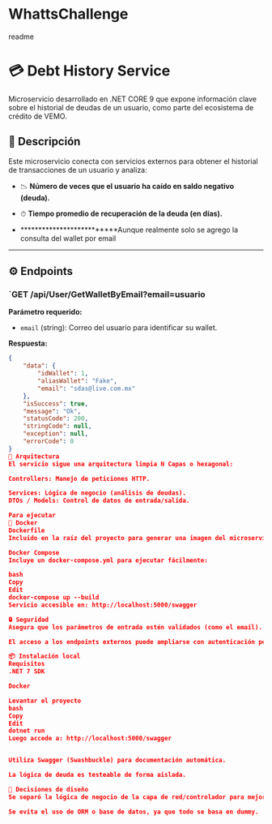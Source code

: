 # WhattsChallenge

readme

# 💳 Debt History Service

Microservicio desarrollado en .NET CORE 9 que expone información clave sobre el historial de deudas de un usuario, como parte del ecosistema de crédito de VEMO.

## 🚀 Descripción

Este microservicio conecta con servicios externos para obtener el historial de transacciones de un usuario y analiza:

- 📉 **Número de veces que el usuario ha caído en saldo negativo (deuda).**
- ⏱ **Tiempo promedio de recuperación de la deuda (en días).**

- **************************Aunque realmente solo se agrego la consulta del wallet por email

---

## ⚙️ Endpoints

### `GET /api/User/GetWalletByEmail?email=usuario
**Parámetro requerido:**

- `email` (string): Correo del usuario para identificar su wallet.

**Respuesta:**
```json
{
    "data": {
        "idWallet": 1,
        "aliasWallet": "Fake",
        "email": "sdas@live.com.mx"
    },
    "isSuccess": true,
    "message": "Ok",
    "statusCode": 200,
    "stringCode": null,
    "exception": null,
    "errorCode": 0
}
🧱 Arquitectura
El servicio sigue una arquitectura limpia N Capas o hexagonal:

Controllers: Manejo de peticiones HTTP.

Services: Lógica de negocio (análisis de deudas).
DTOs / Models: Control de datos de entrada/salida.

Para ejecutar 
🐳 Docker
Dockerfile
Incluido en la raíz del proyecto para generar una imagen del microservicio.

Docker Compose
Incluye un docker-compose.yml para ejecutar fácilmente:

bash
Copy
Edit
docker-compose up --build
Servicio accesible en: http://localhost:5000/swagger

🔒 Seguridad
Asegura que los parámetros de entrada estén validados (como el email).

El acceso a los endpoints externos puede ampliarse con autenticación por api key.

📦 Instalación local
Requisitos
.NET 7 SDK

Docker

Levantar el proyecto
bash
Copy
Edit
dotnet run
Luego accede a: http://localhost:5000/swagger


Utiliza Swagger (Swashbuckle) para documentación automática.

La lógica de deuda es testeable de forma aislada.

🧠 Decisiones de diseño
Se separó la lógica de negocio de la capa de red/controlador para mejorar la mantenibilidad y testabilidad.

Se evita el uso de ORM o base de datos, ya que todo se basa en dummy.
